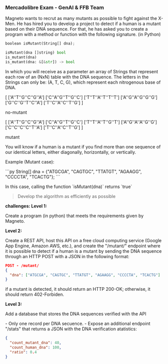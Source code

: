 ### Mercadolibre Exam - GenAI & FFB Team
<p>
Magneto wants to recrut as many mutants as possible to fight against the X-Men.
He has hired you to develop a project to detect if a human is a mutant based on their DNA sequence.
For that, he has asked you to create a program with a method or function with the following signature. (in Python)
</p>

```py
boolean isMutant(String[] dna);

isMutant(dna []string) bool
is_mutant(dna)
is_mutant(dna: &[&str]) -> bool
```
<p>
In which you will receive as a parameter an array of Strings that represent each row of an (NxN) table with the DNA sequence. The letters in the Strings can only be: (A, T, C, G), which represent each nitrogenous base of DNA.
</p>

[
  ['A''T''G''C''G''A']
  ['C''A''G''T''G''C']
  ['T''T''A''T''T''T']
  ['A''G''A''G''G''G']
  ['G''C''G''T''C''A']
  ['T''C''A''C''T''G']
]
<P>no-mutant</P>

[
  ['A''T''G''C''G''A']
  ['C''A''G''T''G''C']
  ['T''T''A''T''G''T']
  ['A''G''A''A''G''G']
  ['C''C''C''C''T''A']
  ['T''C''A''C''T''G']
]
<p>mutant</p>

<p>
You will know if a human is a mutant if you find more than one sequence of our identical letters, either diagonally, horizontally, or vertically.
</p>

<p>
Example (Mutant case):
</p>
```py
String[] dna = {"ATGCGA", "CAGTGC", "TTATGT", "AGAAGG", "CCCCTA", "TCACTG"};
```
<P>
In this case, calling the function `isMutant(dna)` returns `true`
</P>

> Develop the algorithm as efficiently as possible

<strong>
challenges:
</strong>

<strong>
Level 1:
</strong>
<p>
Create a program (in python) that meets the requirements given by Magneto.
</p>

<strong>
Level 2:
</strong>

<p>
Create a REST API, host this API on a free cloud computing service (Google App Engine, Amazon AWS, etc.), and create the "/mutant/" endpoint where it is possible to detect if a human is a mutant by sending the DNA sequence through an HTTP POST with a JSON in the following format:
</p>

```json
POST - /mutant/
{
  "dna": ["ATGCGA", "CAGTGC", "TTATGT", "AGAAGG", "CCCCTA", "TCACTG"]
}
```
<p>
if a mutant is detected, it should return an HTTP 200-OK; otherwise, it should return 402-Forbiden.
</p>

<strong>
Level 3:
</strong>
<p>
Add a database that stores the DNA sequences verified with the API
</p>
- Only one record per DNA secuence.
- Expose an additional endpoint "/stats" that returns a JSON  with the DNA verification atatistics:

```json
{
  "count_mutant_dna": 40,
  "count_human_dna": 100,
  "ratio": 0.4
}
```

